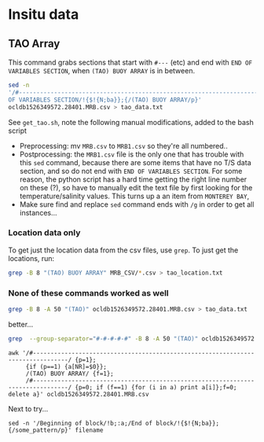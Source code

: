 # Insitu data

## TAO Array

This command grabs sections that start with `#---` (etc) and end with
`END OF VARIABLES SECTION`, when `(TAO) BUOY ARRAY` is in between.
```bash
sed -n
'/#--------------------------------------------------------------------------------/!b;:a;/END
OF VARIABLES SECTION/!{$!{N;ba}};{/(TAO) BUOY ARRAY/p}'
ocldb1526349572.28401.MRB.csv > tao_data.txt
```

See `get_tao.sh`, note the following manual modifications, added to the bash
script
- Preprocessing: mv `MRB.csv` to `MRB1.csv` so they're all numbered..
- Postprocessing: the `MRB1.csv` file is the only one that has trouble with this
  `sed` command, because there are some items that have no T/S data  section,
  and so do not end with `END OF VARIABLES SECTION`. For some reason, the python
  script has a hard time getting the right line number on these (?), so have to
  manually edit the text file by first looking for the temperature/salinity
  values. This turns up a an item from `MONTEREY BAY`,
- Make sure find and replace `sed` command ends with `/g` in order to get all
  instances...

### Location data only

To get just the location data from the csv files, use `grep`.
To just get the locations, run:

```bash
grep -B 8 "(TAO) BUOY ARRAY" MRB_CSV/*.csv > tao_location.txt
```


### None of these commands worked as well

```bash
grep -B 8 -A 50 "(TAO)" ocldb1526349572.28401.MRB.csv > tao_data.txt
```

better...

```bash
grep  --group-separator="#-#-#-#-#" -B 8 -A 50 "(TAO)" ocldb1526349572.28401.MRB.csv > tao_data.txt
```

```
awk '/#--------------------------------------------------------------------------------/ {p=1};
     {if (p==1) {a[NR]=$0}};
     /(TAO) BUOY ARRAY/ {f=1};
     /#--------------------------------------------------------------------------------/ {p=0; if (f==1) {for (i in a) print a[i]};f=0; delete a}' ocldb1526349572.28401.MRB.csv

```

Next to try...
```
sed -n '/Beginning of block/!b;:a;/End of block/!{$!{N;ba}};{/some_pattern/p}' filename
```
